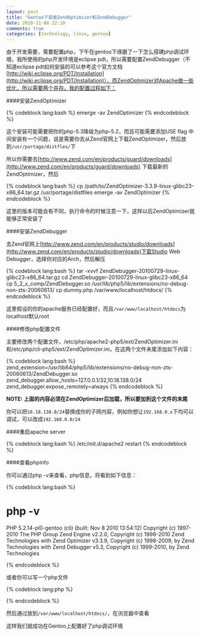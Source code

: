 ```yaml
---
layout: post
title: "Gentoo下安装ZendOptimizer和ZendDebugger"
date: 2010-11-08 22:10
comments: true
categories: [technology, linux, gentoo]
---
```

由于开发需要，需要配置php，下午在gentoo下琢磨了一下怎么搭建php调试环境，我所使用的php开发环境是eclipse pdt，所以需要配置ZendDebugger（不知道eclipse pdt如何安装的可以参考这个官方文档[http://wiki.eclipse.org/PDT/Installation](http://wiki.eclipse.org/PDT/Installation)），而ZendOptimizer对Apache做一些优化，所以需要两个并存。我的配置过程如下：

####安装ZendOptimizer

{% codeblock lang:bash %}
emerge -av ZendOptimizer
{% endcodeblock %}

<!--more-->

这个安装可能需要把你的php-5.3降级为php-5.2，而且可能需要添加USE flag  中间安装有一个问题，说是需要你去从Zend官网上下载ZendOptimizer，然后放到`/usr/portage/distfles/`下

所以你需要去[http://www.zend.com/en/products/guard/downloads](http://www.zend.com/en/products/guard/downloads) 下载最新的ZendOptimizer，然后

{% codeblock lang:bash %}
cp /path/to/ZendOptimizer-3.3.9-linux-glibc23-x86_64.tar.gz /usr/portage/distfiles
emerge -av ZendOptimizer
{% endcodeblock %}

这里的版本可能会有不同，执行命令的时候注意一下，这样以后ZendOptimizer就能够正常安装了

####安装ZendDebugger

去Zend官网上[http://www.zend.com/en/products/studio/downloads](http://www.zend.com/en/products/studio/downloads)下载Studio Web Debugger，选择你对应的Arch，然后解压

{% codeblock lang:bash %}
tar -xvvf ZendDebugger-20100729-linux-glibc23-x86_64.tar.gz
cd ZendDebugger-20100729-linux-glibc23-x86_64
cp 5_2_x_comp/ZendDebugger.so /usr/lib/php5/lib/extensions/no-debug-non-zts-20060613/
cp dummy.php /var/www/localhost/htdocs/
{% endcodeblock %}

这里假设的你的apache服务已经配置好，而且`/var/www/localhost/htdocs`为localhost默认root


####修改php配置文件

主要修改两个配置文件，/etc/php/apache2-php5/ext/ZendOptimizer.ini和/etc/php/cli-php5/ext/ZendOptimizer.ini，在这两个文件末尾添加如下内容：

{% codeblock lang:bash %}
zend_extension=/usr/lib64/php5/lib/extensions/no-debug-non-zts-20060613/ZendDebugger.so
zend_debugger.allow_hosts=127.0.0.1/32,10.18.138.0/24
zend_debugger.expose_remotely=always
{% endcodeblock %}

**NOTE: 上面的内容必须在ZendOptimizer后加载，所以要加到这个文件的末尾**

你可以把`10.18.138.0/24`替换成你的子网内容，例如你想让`192.168.0.x`下均可以调试，可以改成`192.168.0.0/24`


####重启apache server

{% codeblock lang:bash %}
/etc/init.d/apache2 restart
{% endcodeblock %}


####查看phpinfo

你可以通过php -v来查看，php信息，将看到如下信息：

{% codeblock lang:bash %}
# php -v
PHP 5.2.14-pl0-gentoo (cli) (built: Nov  8 2010 13:54:12)
Copyright (c) 1997-2010 The PHP Group
Zend Engine v2.2.0, Copyright (c) 1998-2010 Zend Technologies
    with Zend Optimizer v3.3.9, Copyright (c) 1998-2009, by Zend Technologies
    with Zend Debugger v5.3, Copyright (c) 1999-2010, by Zend Technologies

{% endcodeblock %}

或者你可以写一个php文件

{% codeblock lang:php %}
<?php
    phpinfo();
?>
{% endcodeblock %}

然后通过放到`/var/www/localhost/htdocs/`，在浏览器中查看
 
这样我们就成功在Gentoo上配置好了php调试环境